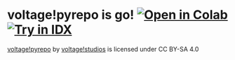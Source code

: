# voltage!pyrepo is go!  [![Open in Colab](https://colab.research.google.com/assets/colab-badge.svg)](https://colab.research.google.com/drive/10qe2hBCyRubPVZ1rFTQIkdZUgs_6x_ur)[![Try in IDX](https://idx.google.com/import?url=https%3A%2F%2Fgithub.com%2FTannerVoltageOfficial%2FvoltagePyRepo.git)](https://cdn.idx.dev/btn/try_dark_32.svg)
[voltage!pyrepo](https://github.com/TannerVoltageOfficial/voltagePyRepo) by [voltage!studios](https://github.com/tannervoltageofficial) is licensed under CC BY-SA 4.0
